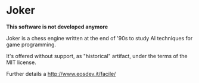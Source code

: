 # Joker

**This software is not developed anymore**

Joker is a chess engine written at the end of '90s to study AI techniques
for game programming.

It's offered without support, as "historical" artifact, under the terms
of the MIT license.

Further details a http://www.eosdev.it/facile/
